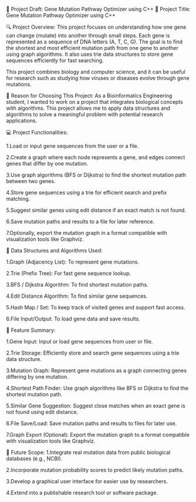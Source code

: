 📄 Project Draft: Gene Mutation Pathway Optimizer using C++
🔷 Project Title:
Gene Mutation Pathway Optimizer using C++

🔍 Project Overview:
This project focuses on understanding how one gene can change (mutate) into another through small steps. Each gene is represented as a sequence of DNA letters (A, T, C, G). The goal is to find the shortest and most efficient mutation path from one gene to another using graph algorithms. It also uses trie data structures to store gene sequences efficiently for fast searching.

This project combines biology and computer science, and it can be useful for research such as studying how viruses or diseases evolve through gene mutations.

🧠 Reason for Choosing This Project:
As a Bioinformatics Engineering student, I wanted to work on a project that integrates biological concepts with algorithms. This project allows me to apply data structures and algorithms to solve a meaningful problem with potential research applications.

💻 Project Functionalities:

1.Load or input gene sequences from the user or a file.

2.Create a graph where each node represents a gene, and edges connect genes that differ by one mutation.

3.Use graph algorithms (BFS or Dijkstra) to find the shortest mutation path between two genes.

4.Store gene sequences using a trie for efficient search and prefix matching.

5.Suggest similar genes using edit distance if an exact match is not found.

6.Save mutation paths and results to a file for later reference.

7.Optionally, export the mutation graph in a format compatible with visualization tools like Graphviz.

🧩 Data Structures and Algorithms Used:

1.Graph (Adjacency List): To represent gene mutations.

2.Trie (Prefix Tree): For fast gene sequence lookup.

3.BFS / Dijkstra Algorithm: To find shortest mutation paths.

4.Edit Distance Algorithm: To find similar gene sequences.

5.Hash Map / Set: To keep track of visited genes and support fast access.

6.File Input/Output: To load gene data and save results.

🌱 Feature Summary:

1.Gene Input: Input or load gene sequences from user or file.

2.Trie Storage: Efficiently store and search gene sequences using a trie data structure.

3.Mutation Graph: Represent gene mutations as a graph connecting genes differing by one mutation.

4.Shortest Path Finder: Use graph algorithms like BFS or Dijkstra to find the shortest mutation path.

5.Similar Gene Suggestion: Suggest close matches when an exact gene is not found using edit distance.

6.File Save/Load: Save mutation paths and results to files for later use.

7.Graph Export (Optional): Export the mutation graph to a format compatible with visualization tools like Graphviz.

🔮 Future Scope:
1.Integrate real mutation data from public biological databases (e.g., NCBI).

2.Incorporate mutation probability scores to predict likely mutation paths.

3.Develop a graphical user interface for easier use by researchers.

4.Extend into a publishable research tool or software package.

